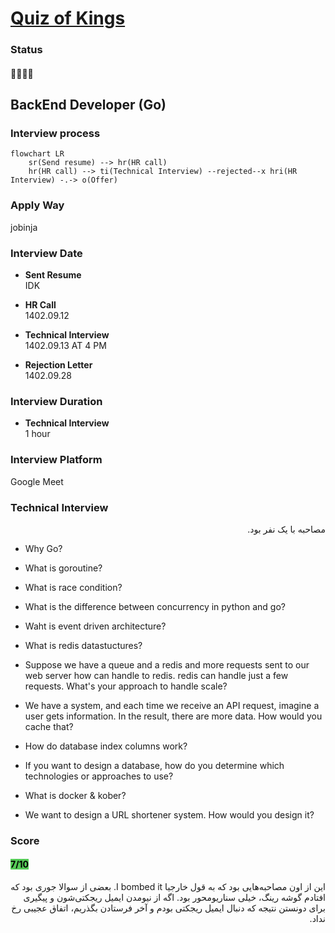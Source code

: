 # [Quiz of Kings](https://quizofkings.com )

### Status
#### 📜📞🔧❌

## BackEnd Developer (Go)
### Interview process
```mermaid
flowchart LR
    sr(Send resume) --> hr(HR call)
    hr(HR call) --> ti(Technical Interview) --rejected--x hri(HR Interview) -.-> o(Offer)
```

### Apply Way
jobinja

### Interview Date
- **Sent Resume** <br />IDK

- **HR Call**<br />1402.09.12

- **Technical Interview** <br>1402.09.13 AT 4 PM

- **Rejection Letter** <br />1402.09.28

### Interview Duration
- **Technical Interview** <br>1 hour

### Interview Platform
Google Meet

### Technical Interview

<p dir="rtl">
مصاحبه با یک نفر بود.
</p>

- Why Go?

- What is goroutine?

- What is race condition?

- What is the difference between concurrency in python and go?

- Waht is event driven architecture?

- What is redis datastuctures?

- Suppose we have a queue and a redis and more requests sent to our web server how can handle to redis. redis can handle just a few requests. What's your approach to handle scale?

- We have a system, and each time we receive an API request, imagine a user gets information. In the result, there are more data. How would you cache that?

- How do database index columns work?

- If you want to design a database, how do you determine which technologies or approaches to use?

- What is docker & kober?

- We want to design a URL shortener system. How would you design it?

### Score
<h4><mark style="background-color:#54ca56">7/10</mark></h4>

<p dir="rtl">
این از اون مصاحبه‌هایی بود که به قول خارجیا I bombed it. بعضی از سوالا جوری بود که افتادم گوشه رینگ، خیلی سناریومحور بود. اگه از نیومدن ایمیل ریجکتی‌شون و پیگیری برای دونستن نتیجه که دنبال ایمیل ریجکتی بودم و آخر فرستادن بگذریم، اتفاق عجیبی رخ نداد.
</p>
